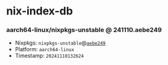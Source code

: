 # nix-index-db
### aarch64-linux/nixpkgs-unstable @ 241110.aebe249
- Nixpkgs: `nixpkgs-unstable`@[`aebe249`](https://github.com/NixOS/nixpkgs/commit/aebe249544837ce42588aa4b2e7972222ba12e8f)
- Platform: `aarch64-linux`
- Timestamp: `20241110132624`
